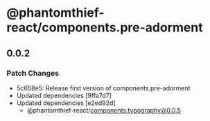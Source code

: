# @phantomthief-react/components.pre-adorment

## 0.0.2

### Patch Changes

- 5c658e5: Release first version of components.pre-adorment
- Updated dependencies [9ffa7d7]
- Updated dependencies [e2ed92d]
  - @phantomthief-react/components.typography@0.0.5
